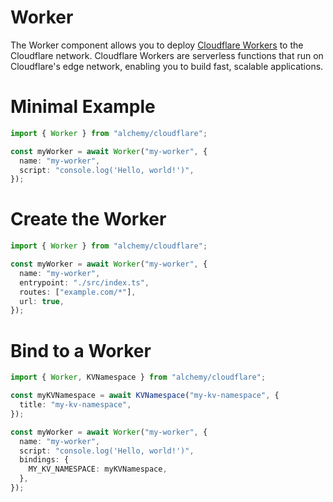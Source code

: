 # Worker

The Worker component allows you to deploy [Cloudflare Workers](https://developers.cloudflare.com/workers/) to the Cloudflare network. Cloudflare Workers are serverless functions that run on Cloudflare's edge network, enabling you to build fast, scalable applications.

# Minimal Example

```ts
import { Worker } from "alchemy/cloudflare";

const myWorker = await Worker("my-worker", {
  name: "my-worker",
  script: "console.log('Hello, world!')",
});
```

# Create the Worker

```ts
import { Worker } from "alchemy/cloudflare";

const myWorker = await Worker("my-worker", {
  name: "my-worker",
  entrypoint: "./src/index.ts",
  routes: ["example.com/*"],
  url: true,
});
```

# Bind to a Worker

```ts
import { Worker, KVNamespace } from "alchemy/cloudflare";

const myKVNamespace = await KVNamespace("my-kv-namespace", {
  title: "my-kv-namespace",
});

const myWorker = await Worker("my-worker", {
  name: "my-worker",
  script: "console.log('Hello, world!')",
  bindings: {
    MY_KV_NAMESPACE: myKVNamespace,
  },
});
```